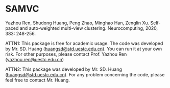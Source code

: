 # SAMVC
Yazhou Ren, Shudong Huang, Peng Zhao, Minghao Han, Zenglin Xu. Self-paced and auto-weighted multi-view clustering.  Neurocomputing, 2020, 383: 248-256.

ATTN1: This package is free for academic usage. The code was developed by Mr. SD. Huang (huangsd@std.uestc.edu.cn). You can run it at your own risk. For other purposes, please contact Prof. Yazhou Ren (yazhou.ren@uestc.edu.cn)

ATTN2: This package was developed by Mr. SD. Huang (huangsd@std.uestc.edu.cn). For any problem concerning the code, please feel free to contact Mr. Huang.
